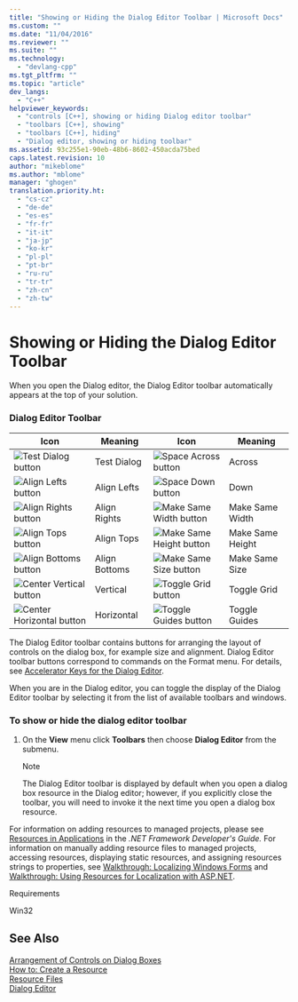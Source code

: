 ```yaml
---
title: "Showing or Hiding the Dialog Editor Toolbar | Microsoft Docs"
ms.custom: ""
ms.date: "11/04/2016"
ms.reviewer: ""
ms.suite: ""
ms.technology: 
  - "devlang-cpp"
ms.tgt_pltfrm: ""
ms.topic: "article"
dev_langs: 
  - "C++"
helpviewer_keywords: 
  - "controls [C++], showing or hiding Dialog editor toolbar"
  - "toolbars [C++], showing"
  - "toolbars [C++], hiding"
  - "Dialog editor, showing or hiding toolbar"
ms.assetid: 93c255e1-90eb-48b6-8602-450acda75bed
caps.latest.revision: 10
author: "mikeblome"
ms.author: "mblome"
manager: "ghogen"
translation.priority.ht: 
  - "cs-cz"
  - "de-de"
  - "es-es"
  - "fr-fr"
  - "it-it"
  - "ja-jp"
  - "ko-kr"
  - "pl-pl"
  - "pt-br"
  - "ru-ru"
  - "tr-tr"
  - "zh-cn"
  - "zh-tw"
---
```

# Showing or Hiding the Dialog Editor Toolbar
When you open the Dialog editor, the Dialog Editor toolbar automatically appears at the top of your solution.  
  
### Dialog Editor Toolbar  
  
|Icon|Meaning|Icon|Meaning|  
|----------|-------------|----------|-------------|  
|![Test Dialog button](../mfc/media/vcdialogeditortestdialog.png "vcdialogeditortestdialog")|Test Dialog|![Space Across button](../mfc/media/vcdialogeditoracross.png "vcdialogeditoracross")|Across|  
|![Align Lefts button](../mfc/media/vcdialogeditoralignlefts.png "vcdialogeditoralignlefts")|Align Lefts|![Space Down button](../mfc/media/vcdialogeditordown.png "vcdialogeditordown")|Down|  
|![Align Rights button](../mfc/media/vcdialogeditoralignrights.png "vcdialogeditoralignrights")|Align Rights|![Make Same Width button](../mfc/media/vcdialogeditorsamewidth.png "vcdialogeditorsamewidth")|Make Same Width|  
|![Align Tops button](../mfc/media/vcdialogeditoraligntops.png "vcdialogeditoraligntops")|Align Tops|![Make Same Height button](../mfc/media/vcdialogeditormakesameheight.png "vcdialogeditormakesameheight")|Make Same Height|  
|![Align Bottoms button](../mfc/media/vcdialogeditoralignbottoms.png "vcdialogeditoralignbottoms")|Align Bottoms|![Make Same Size button](../mfc/media/vcdialogeditorsamesize.png "vcdialogeditorsamesize")|Make Same Size|  
|![Center Vertical button](../mfc/media/vcdialogeditorvertical.png "vcdialogeditorvertical")|Vertical|![Toggle Grid button](../mfc/media/vcdialogeditortogglegrid.png "vcdialogeditortogglegrid")|Toggle Grid|  
|![Center Horizontal button](../mfc/media/vcdialogeditorhorizontal.png "vcdialogeditorhorizontal")|Horizontal|![Toggle Guides button](../mfc/media/vcdialogeditortoggleguides.png "vcdialogeditortoggleguides")|Toggle Guides|  
  
 The Dialog Editor toolbar contains buttons for arranging the layout of controls on the dialog box, for example size and alignment. Dialog Editor toolbar buttons correspond to commands on the Format menu. For details, see [Accelerator Keys for the Dialog Editor](../mfc/accelerator-keys-for-the-dialog-editor.md).  
  
 When you are in the Dialog editor, you can toggle the display of the Dialog Editor toolbar by selecting it from the list of available toolbars and windows.  
  
### To show or hide the dialog editor toolbar  
  
1.  On the **View** menu click **Toolbars** then choose **Dialog Editor** from the submenu.  
  
    > [!NOTE]
    >  The Dialog Editor toolbar is displayed by default when you open a dialog box resource in the Dialog editor; however, if you explicitly close the toolbar, you will need to invoke it the next time you open a dialog box resource.  
  
 For information on adding resources to managed projects, please see [Resources in Applications](http://msdn.microsoft.com/library/8ad495d4-2941-40cf-bf64-e82e85825890) in the *.NET Framework Developer's Guide.* For information on manually adding resource files to managed projects, accessing resources, displaying static resources, and assigning resources strings to properties, see [Walkthrough: Localizing Windows Forms](http://msdn.microsoft.com/en-us/9a96220d-a19b-4de0-9f48-01e5d82679e5) and [Walkthrough: Using Resources for Localization with ASP.NET](http://msdn.microsoft.com/library/bb4e5b44-e2b0-48ab-bbe9-609fb33900b6).  
  
 Requirements  
  
 Win32  
  
## See Also  
 [Arrangement of Controls on Dialog Boxes](../mfc/arrangement-of-controls-on-dialog-boxes.md)   
 [How to: Create a Resource](../windows/how-to-create-a-resource.md)   
 [Resource Files](../mfc/resource-files-visual-studio.md)   
 [Dialog Editor](../mfc/dialog-editor.md)

